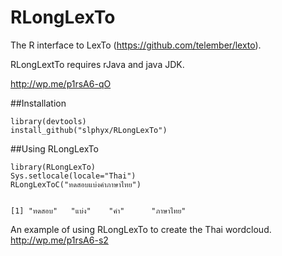 # RLongLexTo
The R interface to LexTo (https://github.com/telember/lexto).

RLongLextTo requires rJava and java JDK.

http://wp.me/p1rsA6-qO

##Installation
```{r}
library(devtools)
install_github("slphyx/RLongLexTo")
```

##Using RLongLexTo
```{r}
library(RLongLexTo)
Sys.setlocale(locale="Thai")
RLongLexToC("ทดสอบแบ่งคำภาษาไทย")


[1] "ทดสอบ"   "แบ่ง"    "คำ"      "ภาษาไทย"

```
An example of using RLongLexTo to create the Thai wordcloud.
http://wp.me/p1rsA6-s2

